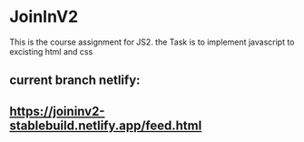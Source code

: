 # JoinInV2

This is the course assignment for JS2. the Task is to implement javascript to excisting html and css

## current branch netlify:


## https://joininv2-stablebuild.netlify.app/feed.html

